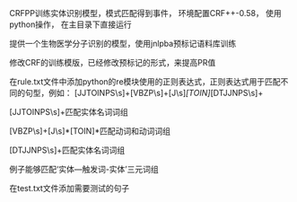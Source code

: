 CRFPP训练实体识别模型，模式匹配得到事件，
环境配置CRF++-0.58，
使用python操作，
在主目录下直接运行

提供一个生物医学分子识别的模型，使用jnlpba预标记语料库训练

修改CRF的训练模版，已经修改预标记的形式，来提高PR值

在rule.txt文件中添加python的re模块使用的正则表达式，正则表达式用于匹配不同的句型，例如：
[JJTOINPS\s]+[VBZP\s]+[J\s]*[TOIN]*[DTJJNPS\s]+

[JJTOINPS\s]+匹配实体名词词组

[VBZP\s]+[J\s]*[TOIN]*匹配动词和动词词组

[DTJJNPS\s]+匹配实体名词词组

例子能够匹配‘实体—触发词-实体’三元词组

在test.txt文件添加需要测试的句子

